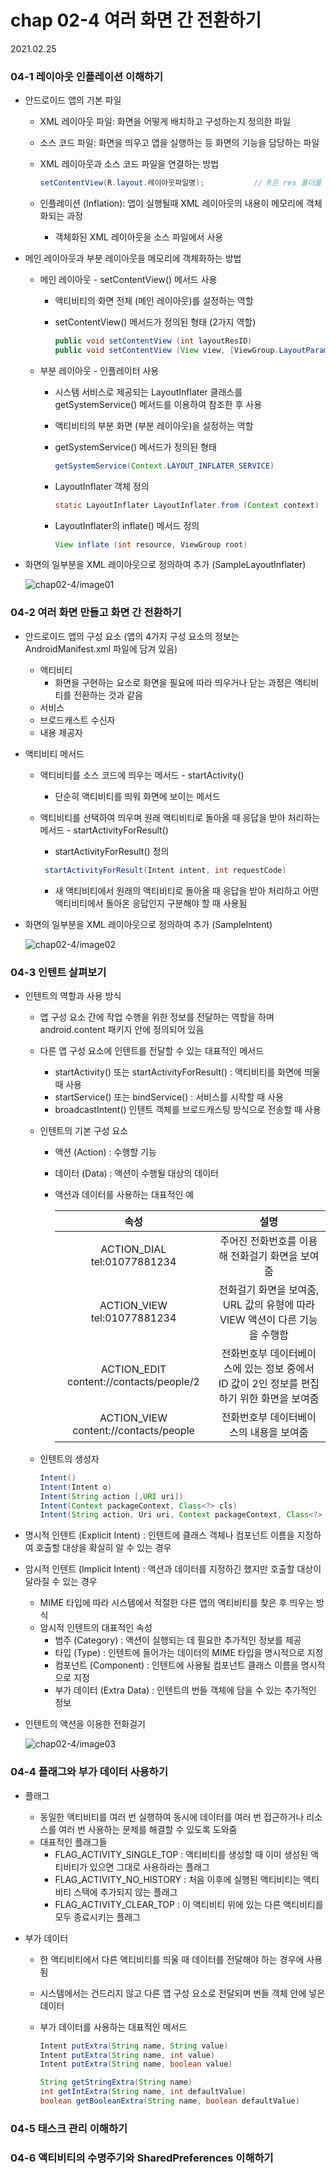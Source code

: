 

# chap 02-4 여러 화면 간 전환하기

2021.02.25



### 04-1 레이아웃 인플레이션 이해하기

* 안드로이드 앱의 기본 파일

  * XML 레이아웃 파일: 화면을 어떻게 배치하고 구성하는지 정의한 파일

  * 소스 코드 파일: 화면을 띄우고 앱을 실행하는 등 화면의 기능을 담당하는 파일

  * XML 레이아웃과 소스 코드 파일을 연결하는 방법

    ```java
    setContentView(R.layout.레이아웃파일명);			// R은 res 폴더를 의미함
    ```

  * 인플레이션 (Inflation): 앱이 실행될때 XML 레이아웃의 내용이 메모리에 객체화되는 과정

    - 객체화된 XML 레이아웃을 소스 파일에서 사용

  

* 메인 레이아웃과 부분 레이아웃을 메모리에 객체화하는 방법

  * 메인 레이아웃 - setContentView() 메서드 사용

    * 액티비티의 화면 전체 (메인 레이아웃)를 설정하는 역할

    * setContentView() 메서드가 정의된 형태 (2가지 역할)

      ```java
      public void setContentView (int layoutResID)							// 레이아웃 내용을 메모리에 객체화하는 역할
      public void setContentView (View view, [ViewGroup.LayoutParams params])	// 화면에 나타낼 뷰를 지정
      ```

    

  * 부분 레이아웃 - 인플레이터 사용

    * 시스템 서비스로 제공되는 LayoutInflater 클래스를 getSystemService() 메서드를 이용하여 참조한 후 사용

    * 액티비티의 부분 화면 (부분 레이아웃)을 설정하는 역할

    * getSystemService() 메서드가 정의된 형태

      ```java
      getSystemService(Context.LAYOUT_INFLATER_SERVICE)
      ```

    * LayoutInflater 객체 정의

      ```java
      static LayoutInflater LayoutInflater.from (Context context)
      ```

    * LayoutInflater의 inflate() 메서드 정의

      ```java
      View inflate (int resource, ViewGroup root)
      ```

  

* 화면의 일부분을 XML 레이아웃으로 정의하여 추가 (SampleLayoutInflater)

  ![chap02-4/image01](https://github.com/hyunmin0317/AndroidProgramming/blob/master/chap02/section4/github/image01.png?raw=true)


### 04-2 여러 화면 만들고 화면 간 전환하기

* 안드로이드 앱의 구성 요소 (앱의 4가지 구성 요소의 정보는 AndroidManifest.xml 파일에 담겨 있음)
  * 액티비티
    * 화면을 구현하는 요소로 화면을 필요에 따라 띄우거나 닫는 과정은 액티비티를 전환하는 것과 같음
  * 서비스
  * 브로드캐스트 수신자
  * 내용 제공자
  
* 액티비티 메서드

  * 액티비티를 소스 코드에 띄우는 메서드 - startActivity()

    * 단순히 액티비티를 띄워 화면에 보이는 메서드

  * 액티비티를 선택하여 띄우며 원래 액티비티로 돌아올 때 응답을 받아 처리하는 메서드 - startActivityForResult()

    *  startActivityForResult() 정의

      ```java
       startActivityForResult(Intent intent, int requestCode)
      ```

    * 새 액티비티에서 원래의 액티비티로 돌아올 때 응답을 받아 처리하고 어떤 액티비티에서 돌아온 응답인지 구분해야 할 때 사용됨

* 화면의 일부분을 XML 레이아웃으로 정의하여 추가 (SampleIntent)

  ![chap02-4/image02](https://github.com/hyunmin0317/AndroidProgramming/blob/master/chap02/section4/github/image02.png?raw=true)

  

### 04-3 인텐트 살펴보기

* 인텐트의 역할과 사용 방식
  * 앱 구성 요소 간에 작업 수행을 위한 정보를 전달하는 역할을 하며 android.content 패키지 안에 정의되어 있음
  
  * 다른 앱 구성 요소에 인텐트를 전달할 수 있는 대표적인 메서드
  
    * startActivity() 또는 startActivityForResult() : 액티비티를 화면에 띄울 때 사용
    * startService() 또는 bindService() : 서비스를 시작할 때 사용
    * broadcastIntent() 인텐트 객체를 브로드캐스팅 방식으로 전송할 때 사용 
  
  * 인텐트의 기본 구성 요소
  
    * 액션 (Action) : 수행할 기능
  
    * 데이터 (Data) : 액션이 수행될 대상의 데이터
  
    * 액션과 데이터를 사용하는 대표적인 예
  
      |                  속성                   |                             설명                             |
      | :-------------------------------------: | :----------------------------------------------------------: |
      |       ACTION_DIAL tel:01077881234       |       주어진 전화번호를 이용해 전화걸기 화면을 보여줌        |
      |       ACTION_VIEW tel:01077881234       | 전화걸기 화면을 보여줌, URL 값의 유형에 따라 VIEW 액션이 다른 기능을 수행함 |
      | ACTION_EDIT content://contacts/people/2 | 전화번호부 데이터베이스에 있는 정보 중에서 ID 값이 2인 정보를 편집하기 위한 화면을 보여줌 |
      |  ACTION_VIEW content://contacts/people  |           전화번호부 데이터베이스의 내용을 보여줌            |
  
  * 인텐트의 생성자
  
    ```java
    Intent()
    Intent(Intent o)
    Intent(String action [,URI uri])
    Intent(Context packageContext, Class<?> cls)
    Intent(String action, Uri uri, Context packageContext, Class<?> cls)
    ```
  
* 명시적 인텐트 (Explicit Intent) : 인텐트에 클래스 객체나 컴포넌트 이름을 지정하여 호출할 대상을 확실히 알 수 있는 경우

* 암시적 인텐트 (Implicit Intent) : 액션과 데이터를 지정하긴 했지만 호출할 대상이 달라질 수 있는 경우

  * MIME 타입에 따라 시스템에서 적절한 다른 앱의 액티비티를 찾은 후 띄우는 방식
  * 암시적 인텐트의 대표적인 속성
    * 범주 (Category) : 액션이 실행되는 데 필요한 추가적인 정보를 제공
    * 타입 (Type) : 인텐트에 들어가는 데이터의 MIME 타입을 명시적으로 지정
    * 컴포넌트 (Component) : 인텐트에 사용될 컴포넌트 클래스 이름을 명시적으로 지정
    * 부가 데이터 (Extra Data) : 인텐트의 번들 객체에 담을 수 있는 추가적인 정보

* 인텐트의 액션을 이용한 전화걸기

  ![chap02-4/image03]()

  

### 04-4 플래그와 부가 데이터 사용하기

* 플래그

  * 동일한 액티비티를 여러 번 실행하여 동시에 데이터를 여러 번 접근하거나 리소스를 여러 번 사용하는 문제를 해결할 수 있도록 도와줌
  * 대표적인 플래그들
    * FLAG_ACTIVITY_SINGLE_TOP : 액티비티를 생성할 때 이미 생성된 액티비티가 있으면 그대로 사용하라는 플래그
    * FLAG_ACTIVITY_NO_HISTORY : 처음 이후에 실행된 액티비티는 액티비티 스택에 추가되지 않는 플래그
    * FLAG_ACTIVITY_CLEAR_TOP : 이 액티비티 위에 있는 다른 액티비티를 모두 종료시키는 플래그

* 부가 데이터

  * 한 액티비티에서 다른  액티비티를 띄울 때 데이터를 전달해야 하는 경우에 사용됨 

  * 시스템에서는 건드리지 않고 다른 앱 구성 요소로 전달되며 번들 객체 안에 넣은 데이터

  * 부가 데이터를 사용하는 대표적인 메서드

    ```java
    Intent putExtra(String name, String value)
    Intent putExtra(String name, int value)
    Intent putExtra(String name, boolean value)
    
    String getStringExtra(String name)
    int getIntExtra(String name, int defaultValue)
    boolean getBooleanExtra(String name, boolean defaultValue)
    ```



### 04-5 태스크 관리 이해하기



### 04-6 액티비티의 수명주기와 SharedPreferences 이해하기
